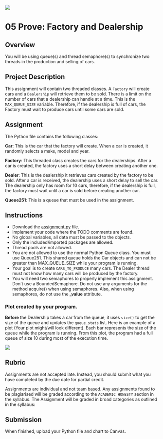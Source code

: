 ![](../site/banner.png)

# 05 Prove: Factory and Dealership

## Overview

You will be using queue(s) and thread semaphore(s) to synchronize two threads in the production and selling of cars.

## Project Description

This assignment will contain two threaded classes.  A `Factory` will create cars and a `Dealership` will retrieve them to be sold.  There is a limit on the number of cars that a dealership can handle at a time.  This is the `MAX_QUEUE_SIZE` variable.  Therefore, if the dealership is full of cars, the Factory must wait to produce cars until some cars are sold.

## Assignment

The Python file contains the following classes:

**Car**: This is the car that the factory will create.  When a car is created, it randomly selects a make, model and year.

**Factory**: This threaded class creates the cars for the dealerships.  After a car is created, the factory uses a short delay between creating another one.

**Dealer**: This is the dealership it retrieves cars created by the factory to be sold. After a car is received, the dealership uses a short delay to sell the car.  The dealership only has room for 10 cars, therefore, if the dealership is full, the factory must wait until a car is sold before creating another car.

**Queue251**: This is a queue that must be used in the assignment.

## Instructions

- Download the [assignment.py](assignment/assignment.py) file.
- Implement your code where the TODO comments are found.
- No global variables, all data must be passed to the objects.
- Only the included/imported packages are allowed. 
- Thread pools are not allowed.
- You are not allowed to use the normal Python Queue class.  You must use Queue251. This shared queue holds the Car objects and can not be greater than MAX_QUEUE_SIZE while your program is running.
- Your goal is to create `CARS_TO_PRODUCE` many cars. The Dealer thread must not know how many cars will be produced by the factory.
- You will need two semaphores to properly implement this assignment.  Don't use a BoundedSemaphore. Do not use any arguments for the method acquire() when using semaphores.  Also, when using semaphores, do not use the **_value** attribute.

### Plot created by your program.  

**Before** the Dealership takes a car from the queue, it uses `size()` to get the size of the queue and updates the `queue_stats` list.  Here is an example of a plot (Your plot might/will look different).  Each bar represents the size of the queue while the program is running.  From this plot, the program had a full queue of size 10 during most of the execution time.

![](plot.png)


## Rubric

Assignments are not accepted late. Instead, you should submit what you have completed by the due date for partial credit.

Assignments are individual and not team based.  Any assignments found to be plagiarised will be graded according to the `ACADEMIC HONESTY` section in the syllabus. The Assignment will be graded in broad categories as outlined in the syllabus:

## Submission

When finished, upload your Python file and chart to Canvas.
